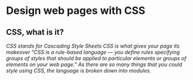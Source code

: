 # Design web pages with CSS #
## CSS, what is it?
*CSS stands for Cascading Style Sheets*
*CSS is what gives your page its makeover*
*"CSS is a rule-based language — you define rules specifying groups of styles that should be applied to particular elements or groups of elements on your web page."*
*As there are so many things that you could style using CSS, the language is broken down into modules.*

